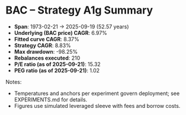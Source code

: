 # BAC – Strategy A1g Summary

- **Span**: 1973-02-21 → 2025-09-19 (52.57 years)
- **Underlying (BAC price) CAGR**: 6.97%
- **Fitted curve CAGR**: 8.37%
- **Strategy CAGR**: 8.83%
- **Max drawdown**: -98.25%
- **Rebalances executed**: 210
- **P/E ratio (as of 2025-09-21)**: 15.32
- **PEG ratio (as of 2025-09-21)**: 1.02

Notes:

- Temperatures and anchors per experiment govern deployment; see EXPERIMENTS.md for details.
- Figures use simulated leveraged sleeve with fees and borrow costs.

